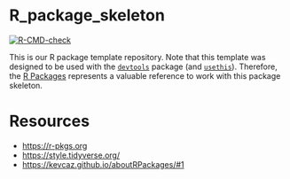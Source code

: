 # R_package_skeleton
[![R-CMD-check](https://github.com/inSilecoInc/R_package_skeleton/workflows/R-CMD-check/badge.svg)](https://github.com/inSilecoInc/R_package_skeleton/actions?query=workflow%3AR-CMD-check)

This is our R package template repository. Note that this template was designed
to be used with the [`devtools`](https://devtools.r-lib.org/) package (and
[`usethis`](https://github.com/r-lib/usethis)). Therefore, the [R Packages](https://r-pkgs.org) represents a valuable reference to work with this package skeleton. 


# Resources  

- https://r-pkgs.org
- https://style.tidyverse.org/
- https://kevcaz.github.io/aboutRPackages/#1
